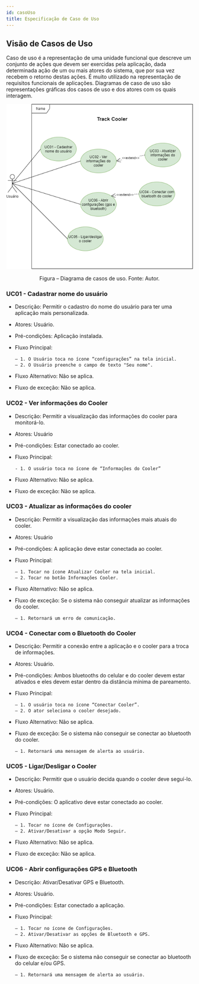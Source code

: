 ```yaml
---
id: casoUso
title: Especificação de Caso de Uso
---
```


## Visão de Casos de Uso

Caso de uso é a representação de uma unidade funcional que descreve um conjunto
de ações que devem ser exercidas pela aplicação, dada determinada ação de um ou mais
atores do sistema, que por sua vez recebem o retorno destas ações. É muito utilizado
na representação de requisitos funcionais de aplicações. Diagramas de caso de uso são
representações gráficas dos casos de uso e dos atores com os quais interagem.

![digramaCasoUso](https://github.com/track-cooler/app_track_cooler/blob/docs/docs/assets/casoDeUso.png?raw=true)

<center>Figura – Diagrama de casos de uso. Fonte: Autor.</center>

### UC01 - Cadastrar nome do usuário

* Descrição: Permitir o cadastro do nome do usuário para ter uma aplicação mais
personalizada.
* Atores: Usuário.
* Pré-condições: Aplicação instalada.
* Fluxo Principal:

      – 1. O Usuário toca no ícone “configurações” na tela inicial.
      – 2. O Usuário preenche o campo de texto "Seu nome".

* Fluxo Alternativo: Não se aplica.
* Fluxo de exceção: Não se aplica.

### UC02 - Ver informações do Cooler

* Descrição: Permitir a visualização das informações do cooler para monitorá-lo.
* Atores: Usuário
* Pré-condições: Estar conectado ao cooler.
* Fluxo Principal:

      - 1. O usuário toca no ícone de “Informações do Cooler”

*  Fluxo Alternativo: Não se aplica.
* Fluxo de exceção: Não se aplica.

### UC03 - Atualizar as informações do cooler

* Descrição: Permitir a visualização das informações mais atuais do cooler.
* Atores: Usuário
* Pré-condições: A aplicação deve estar conectada ao cooler.
* Fluxo Principal:

      – 1. Tocar no ícone Atualizar Cooler na tela inicial.
      – 2. Tocar no botão Informações Cooler.

* Fluxo Alternativo: Não se aplica.
* Fluxo de exceção: Se o sistema não conseguir atualizar as informações do cooler.

      – 1. Retornará um erro de comunicação.

###  UC04 - Conectar com o Bluetooth do Cooler

* Descrição: Permitir a conexão entre a aplicação e o cooler para a troca de informações.
* Atores: Usuário.
* Pré-condições: Ambos bluetooths do celular e do cooler devem estar ativados e
eles devem estar dentro da distância mínima de pareamento.
* Fluxo Principal:

      – 1. O usuário toca no ícone “Conectar Cooler”.
      – 2. O ator seleciona o cooler desejado.

* Fluxo Alternativo: Não se aplica.
* Fluxo de exceção: Se o sistema não conseguir se conectar ao bluetooth do cooler.

      – 1. Retornará uma mensagem de alerta ao usuário.

### UC05 - Ligar/Desligar o Cooler

* Descrição: Permitir que o usuário decida quando o cooler deve seguí-lo.
* Atores: Usuário.
* Pré-condições: O aplicativo deve estar conectado ao cooler.
* Fluxo Principal:

      – 1. Tocar no ícone de Configurações.
      – 2. Ativar/Desativar a opção Modo Seguir.

* Fluxo Alternativo: Não se aplica.
* Fluxo de exceção: Não se aplica.

###  UC06 - Abrir configurações GPS e Bluetooth

* Descrição: Ativar/Desativar GPS e Bluetooth.
* Atores: Usuário.
* Pré-condições: Estar conectado a aplicação.
* Fluxo Principal:

      – 1. Tocar no ícone de Configurações.
      – 2. Ativar/Desativar as opções de Bluetooth e GPS.

* Fluxo Alternativo: Não se aplica.
* Fluxo de exceção: Se o sistema não conseguir se conectar ao bluetooth do celular
e/ou GPS.

      – 1. Retornará uma mensagem de alerta ao usuário.
